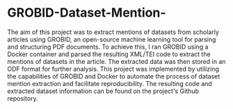 # GROBID-Dataset-Mention-

The aim of this project was to extract mentions of datasets from scholarly articles using GROBID, an open-source machine learning tool for parsing and structuring PDF documents. To achieve this, I ran GROBID using a Docker container and parsed the resulting XML/TEI code to extract the mentions of datasets in the article. The extracted data was then stored in an ODF format for further analysis. This project was implemented by utilizing the capabilities of GROBID and Docker to automate the process of dataset mention extraction and facilitate reproducibility. The resulting code and extracted dataset information can be found on the project's Github repository.
